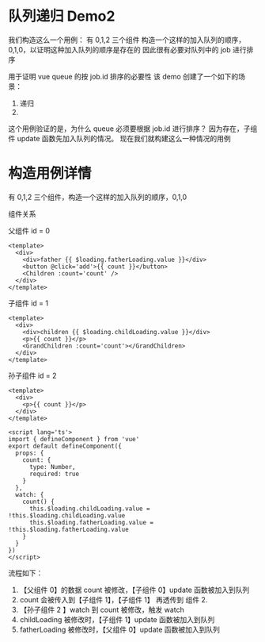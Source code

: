 # 队列递归 Demo2
我们构造这么一个用例：
有 0,1,2 三个组件
构造一个这样的加入队列的顺序，0,1,0，以证明这种加入队列的顺序是存在的
因此很有必要对队列中的 job 进行排序

用于证明 vue queue 的按 job.id 排序的必要性
该 demo 创建了一个如下的场景：
1. 递归
2. 

这个用例验证的是，为什么 queue 必须要根据 job.id 进行排序？
因为存在，子组件 update 函数先加入队列的情况。
现在我们就构建这么一种情况的用例

# 构造用例详情
有 0,1,2 三个组件，构造一个这样的加入队列的顺序，0,1,0

组件关系

父组件 id = 0
```vue
<template>
  <div>
    <div>father {{ $loading.fatherLoading.value }}</div>
    <button @click='add'>{{ count }}</button>
    <Children :count='count' />
  </div>
</template>
```
子组件 id = 1
```vue
<template>
  <div>
    <div>children {{ $loading.childLoading.value }}</div>
    <p>{{ count }}</p>
    <GrandChildren :count='count'></GrandChildren>
  </div>
</template>
```
孙子组件 id = 2
```vue
<template>
  <div>
    <p>{{ count }}</p>
  </div>
</template>

<script lang='ts'>
import { defineComponent } from 'vue'
export default defineComponent({
  props: {
    count: {
      type: Number,
      required: true
    }
  },
  watch: {
    count() {
      this.$loading.childLoading.value = !this.$loading.childLoading.value
      this.$loading.fatherLoading.value = !this.$loading.fatherLoading.value
    }
  }
})
</script>
```


流程如下：
1. 【父组件 0】的数据 count 被修改，【子组件 0】update 函数被加入到队列
2. count 会被传入到【子组件 1】，【子组件 1】 再透传到 组件 2.
3. 【孙子组件 2 】watch 到 count 被修改，触发 watch
4. childLoading 被修改时，【子组件 1】update 函数被加入到队列
5. fatherLoading 被修改时，【父组件 0】update 函数被加入到队列
